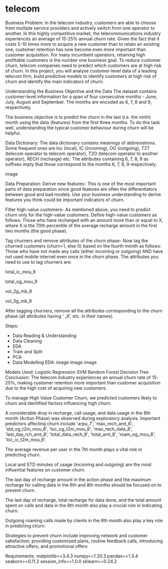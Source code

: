 # telecom
Business Problem:
In the telecom industry, customers are able to choose from multiple service providers and actively switch from one operator to another. In this highly competitive market, the telecommunications industry experiences an average of 15-25% annual churn rate. Given the fact that it costs 5-10 times more to acquire a new customer than to retain an existing one, customer retention has now become even more important than customer acquisition. For many incumbent operators, retaining high profitable customers is the number one business goal. To reduce customer churn, telecom companies need to predict which customers are at high risk of churn. In this project, you will analyse customer-level data of a leading telecom firm, build predictive models to identify customers at high risk of churn and identify the main indicators of churn.

Understanding the Business Objective and the Data
The dataset contains customer-level information for a span of four consecutive months - June, July, August and September. The months are encoded as 6, 7, 8 and 9, respectively.

The business objective is to predict the churn in the last (i.e. the ninth) month using the data (features) from the first three months. To do this task well, understanding the typical customer behaviour during churn will be helpful.

Data Dictionary:
The data dictionary contains meanings of abbreviations. Some frequent ones are loc (local), IC (incoming), OG (outgoing), T2T (telecom operator to telecom operator), T2O (telecom operator to another operator), RECH (recharge) etc. The attributes containing 6, 7, 8, 9 as suffixes imply that those correspond to the months 6, 7, 8, 9 respectively.

image

Data Preparation:
Derive new features- This is one of the most important parts of data preparation since good features are often the differentiators between good and bad models. Use your business understanding to derive features you think could be important indicators of churn.

Filter high-value customers- As mentioned above, you need to predict churn only for the high-value customers. Define high-value customers as follows: Those who have recharged with an amount more than or equal to X, where X is the 70th percentile of the average recharge amount in the first two months (the good phase).

Tag churners and remove attributes of the churn phase- Now tag the churned customers (churn=1, else 0) based on the fourth month as follows: Those who have not made any calls (either incoming or outgoing) AND have not used mobile internet even once in the churn phase. The attributes you need to use to tag churners are:

total_ic_mou_9

total_og_mou_9

vol_2g_mb_9

vol_3g_mb_9

After tagging churners, remove all the attributes corresponding to the churn phase (all attributes having ‘ _9’, etc. in their names).

Steps:
* Data Reading & Understanding
* Data Cleaning
* EDA
* Train and Split
* PCA 
* Data Modelling
EDA:
image image image

Models Used:
Logistic Regression
SVM
Random Forest
Decision Tree
Conclusion:
The telecom industry experiences an annual churn rate of 15-25%, making customer retention more important than customer acquisition due to the high cost of acquiring new customers.

To manage High Value Customer Churn, we predicted customers likely to churn and identified factors influencing high churn.

A considerable drop in recharge, call usage, and data usage in the 8th month (Action Phase) was observed during exploratory analysis. Important predictors affecting churn include 'arpu_7', 'max_rech_amt_6', 'std_og_t2m_mou_8', 'loc_og_t2m_mou_8', 'max_rech_data_8', 'last_day_rch_amt_8', 'total_data_rech_8', 'total_amt_8', 'roam_og_mou_8', 'loc_ic_t2m_mou_8'.

The average revenue per user in the 7th month plays a vital role in predicting churn.

Local and STD minutes of usage (incoming and outgoing) are the most influential features on customer churn.

The last day of recharge amount in the action phase and the maximum recharge for calling data in the 6th and 8th months should be focused on to prevent churn.

The last day of recharge, total recharge for data done, and the total amount spent on calls and data in the 8th month also play a crucial role in indicating churn.

Outgoing roaming calls made by clients in the 8th month also play a key role in predicting churn.

Strategies to prevent churn include improving network and customer satisfaction, providing customized plans, routine feedback calls, introducing attractive offers, and promotional offers

Requirements:
matplotlib==3.4.3
numpy==1.20.3
pandas==1.3.4
seaborn==0.11.2
session_info==1.0.0
sklearn==0.24.2
